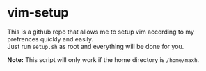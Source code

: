 # vim-setup
This is a github repo that allows me to setup vim according to my prefrences quickly and easily.\
Just run `setup.sh` as root and everything will be done for you.

**Note:** This script will only work if the home directory is `/home/maxh`.
